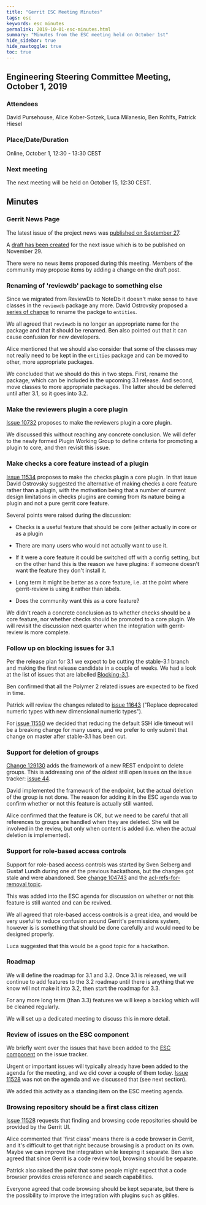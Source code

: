 ```yaml
---
title: "Gerrit ESC Meeting Minutes"
tags: esc
keywords: esc minutes
permalink: 2019-10-01-esc-minutes.html
summary: "Minutes from the ESC meeting held on October 1st"
hide_sidebar: true
hide_navtoggle: true
toc: true
---
```


## Engineering Steering Committee Meeting, October 1, 2019

### Attendees

David Pursehouse, Alice Kober-Sotzek, Luca Milanesio, Ben Rohlfs, Patrick Hiesel

### Place/Date/Duration

Online, October 1, 12:30 - 13:30 CEST

### Next meeting

The next meeting will be held on October 15, 12:30 CEST.

## Minutes

### Gerrit News Page

The latest issue of the project news was
[published on September 27](https://www.gerritcodereview.com/2019-09-27-gerrit-news-aug-sep-2019.html).

A [draft has been created](https://gerrit-review.googlesource.com/c/homepage/+/239186)
for the next issue which is to be published on November 29.

There were no news items proposed during this meeting. Members of the community
may propose items by adding a change on the draft post.

### Renaming of 'reviewdb' package to something else

Since we migrated from ReviewDb to NoteDb it doesn't make sense to have
classes in the `reviewdb` package any more. David Ostrovsky proposed a
[series of change](https://gerrit-review.googlesource.com/q/topic:rename-reviewdb-package)
to rename the packge to `entities`.

We all agreed that `reviewdb` is no longer an appropriate name for the
package and that it should be renamed. Ben also pointed out that it can
cause confusion for new developers.

Alice mentioned that we should also consider that some of the classes may
not really need to be kept in the `entities` package and can be moved to
other, more appropriate packages.

We concluded that we should do this in two steps. First, rename the package,
which can be included in the upcoming 3.1 release. And second, move classes
to more appropriate packages.  The latter should be deferred until after 3.1,
so it goes into 3.2.

### Make the reviewers plugin a core plugin

[Issue 10732](https://bugs.chromium.org/p/gerrit/issues/detail?id=10732)
proposes to make the reviewers plugin a core plugin.

We discussed this without reaching any concrete conclusion. We will defer
to the newly formed Plugin Working Group to define criteria for promoting
a plugin to core, and then revisit this issue.

### Make checks a core feature instead of a plugin

[Issue 11534](https://bugs.chromium.org/p/gerrit/issues/detail?id=11534)
proposes to make the checks plugin a core plugin. In that issue David
Ostrovsky suggested the alternative of making checks a core feature
rather than a plugin, with the motivation being that a number of current
design limitations in checks plugins are coming from its nature being a
plugin and not a pure gerrit core feature.

Several points were raised during the discussion:

- Checks is a useful feature that should be core (either actually in core
or as a plugin

- There are many users who would not actually want to use it.

- If it were a core feature it could be switched off with a config setting,
but on the other hand this is the reason we have plugins: if someone doesn't
want the feature they don't install it.

- Long term it might be better as a core feature, i.e. at the point where
gerrit-review is using it rather than labels.

- Does the community want this as a core feature?

We didn't reach a concrete conclusion as to whether checks should be a
core feature, nor whether checks should be promoted to a core plugin. We
will revisit the discussion next quarter when the integration with gerrit-review
is more complete.

### Follow up on blocking issues for 3.1

Per the release plan for 3.1 we expect to be cutting the stable-3.1 branch
and making the first release candidate in a couple of weeks. We had a look
at the list of issues that are labelled
[Blocking-3.1](https://bugs.chromium.org/p/gerrit/issues/list?q=label%3ABlocking-3.1).

Ben confirmed that all the Polymer 2 related issues are expected to be fixed
in time.

Patrick will review the changes related to
[issue 11643](https://bugs.chromium.org/p/gerrit/issues/detail?id=11643)
("Replace deprecated numeric types with new dimensional numeric types").

For [issue 11550](https://bugs.chromium.org/p/gerrit/issues/detail?id=11550)
we decided that reducing the default SSH idle timeout will be a breaking
change for many users, and we prefer to only submit that change on master
after stable-3.1 has been cut.

### Support for deletion of groups

[Change 129130](https://gerrit-review.googlesource.com/c/gerrit/+/129130) adds
the framework of a new REST endpoint to delete groups. This is addressing one
of the oldest still open issues on the issue tracker:
[issue 44](https://bugs.chromium.org/p/gerrit/issues/detail?id=44).

David implemented the framework of the endpoint, but the actual deletion
of the group is not done. The reason for adding it in the ESC agenda was
to confirm whether or not this feature is actually still wanted.

Alice confirmed that the feature is OK, but we need to be careful that all
references to groups are handled when they are deleted. She will be involved
in the review, but only when content is added (i.e. when the actual deletion
is implemented).

### Support for role-based access controls

Support for role-based access controls was started by Sven Selberg and
Gustaf Lundh during one of the previous hackathons, but the changes got stale
and were abandoned. See
[change 104743](https://gerrit-review.googlesource.com/c/gerrit/+/104743) and the
[acl-refs-for-removal topic](https://gerrit-review.googlesource.com/q/topic:acl-refs-for-removal).

This was added into the ESC agenda for discussion on whether or not this
feature is still wanted and can be revived.

We all agreed that role-based access controls is a great idea, and would
be very useful to reduce confusion around Gerrit's permissions system, however
is is something that should be done carefully and would need to be designed
properly.

Luca suggested that this would be a good topic for a hackathon.

### Roadmap

We will define the roadmap for 3.1 and 3.2.  Once 3.1 is released, we will
continue to add features to the 3.2 roadmap until there is anything that we
know will not make it into 3.2, then start the roadmap for 3.3.

For any more long term (than 3.3) features we will keep a backlog which will
be cleaned regularly.

We will set up a dedicated meeting to discuss this in more detail.

### Review of issues on the ESC component

We briefly went over the issues that have been added to the
[ESC component](https://bugs.chromium.org/p/gerrit/issues/list?q=component=ESC)
on the issue tracker.

Urgent or important issues will typically already have been added to the agenda
for the meeting, and we did cover a couple of them today.
[Issue 11528](https://bugs.chromium.org/p/gerrit/issues/detail?id=11528) was not
on the agenda and we discussed that (see next section).

We added this activity as a standing item on the ESC meeting agenda.

### Browsing repository should be a first class citizen

[Issue 11528](https://bugs.chromium.org/p/gerrit/issues/detail?id=11528) requests
that finding and browsing code repositories should be provided by the Gerrit UI.

Alice commented that 'first class' means there is a code browser in Gerrit, and
it's difficult to get that right because browsing is a product on its own. Maybe
we can improve the integration while keeping it separate. Ben also agreed that
since Gerrit is a code review tool, browsing should be separate.

Patrick also raised the point that some people might expect that a code browser
provides cross reference and search capabilities.

Everyone agreed that code browsing should be kept separate, but there is the
possibility to improve the integration with plugins such as gitiles.

